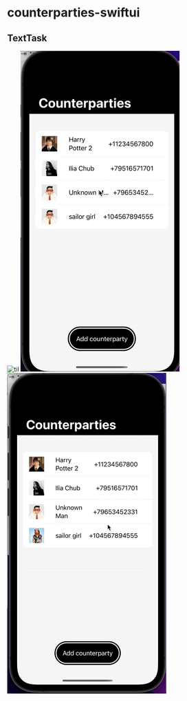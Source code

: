 # counterparties-swiftui

## TextTask

![til](./gifs/preview1.gif)
![til](./gifs/preview2.gif)
![til](./gifs/preview3.gif)
